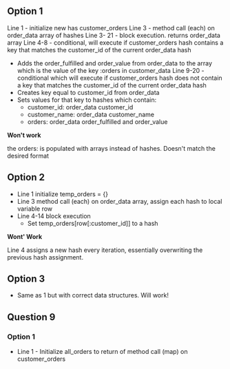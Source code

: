 ## Option 1

Line 1 - initialize new has customer_orders
Line 3 - method call (each) on order_data array of hashes
Line 3- 21 - block execution. returns order_data array
Line 4-8 - conditional, will execute if customer_orders hash contains a key that
           matches the customer_id of the current order_data hash
  - Adds the order_fulfilled and order_value from order_data to the array which
    is the value of the key :orders in customer_data
Line 9-20 - conditional which will execute if customer_orders hash does not
            contain a key that matches the customer_id of the current order_data
            hash
  - Creates key equal to customer_id from order_data
  - Sets values for that key to hashes which contain:
    - customer_id: order_data customer_id
    - customer_name: order_data customer_name
    - orders: order_data order_fulfilled and order_value

**Won't work**

the orders: is populated with arrays instead of hashes. Doesn't match the
desired format

## Option 2

- Line 1 initialize temp_orders = {}
- Line 3 method call (each) on order_data array, assign each hash to local
  variable row
- Line 4-14 block execution
  - Set temp_orders[row[:customer_id]] to a hash

**Wont' Work**

Line 4 assigns a new hash every iteration, essentially overwriting the previous
hash assignment.

## Option 3

- Same as 1 but with correct data structures. Will work!

## Question 9

### Option 1

- Line 1 - Initialize all_orders to return of method call (map) on
  customer_orders 

